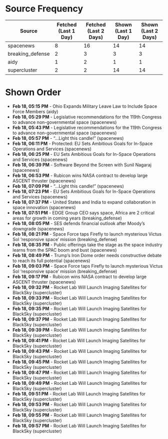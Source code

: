 # Source Frequency

| Source | Fetched (Last 1 Day) | Fetched (Last 2 Days) | Shown (Last 1 Day) | Shown (Last 2 Days) |
|--------|------------------|------------------|----------------|----------------|
| spacenews | 8 | 16 | 14 | 14 |
| breaking_defense | 2 | 3 | 3 | 3 |
| aidy | 1 | 2 | 1 | 1 |
| supercluster | 2 | 2 | 14 | 14 |

# Shown Order

- **Feb 18, 05:15 PM** - Ohio Expands Military Leave Law to Include Space Force Members (aidy)
- **Feb 18, 05:29 PM** - Legislative recommendations for the 119th Congress to advance non-governmental space (spacenews)
- **Feb 18, 05:43 PM** - Legislative recommendations for the 119th Congress to advance non-governmental space (spacenews)
- **Feb 18, 05:57 PM** - “…Light this candle!” (spacenews)
- **Feb 18, 06:11 PM** - Protected: EU Sets Ambitious Goals for In-Space Operations and Services (spacenews)
- **Feb 18, 06:25 PM** - EU Sets Ambitious Goals for In-Space Operations and Services (spacenews)
- **Feb 18, 06:39 PM** - Software Beyond the Screen with Sunil Nagaraj (spacenews)
- **Feb 18, 06:53 PM** - Rubicon wins NASA contract to develop large ASCENT thruster (spacenews)
- **Feb 18, 07:09 PM** - “…Light this candle!” (spacenews)
- **Feb 18, 07:23 PM** - EU Sets Ambitious Goals for In-Space Operations and Services (spacenews)
- **Feb 18, 07:37 PM** - United States and India to expand collaboration in space innovation (spacenews)
- **Feb 18, 07:51 PM** - EDGE Group CEO says space, Africa are 2 critical areas for growth in coming years (breaking_defense)
- **Feb 18, 08:05 PM** - SES defends financial outlook after Moody’s downgrade (spacenews)
- **Feb 18, 08:21 PM** - Space Force taps Firefly to launch mysterious Victus Sol ‘responsive space’ mission (breaking_defense)
- **Feb 18, 08:35 PM** - Public offerings take the stage as the space industry learns from the SPAC boom and bust (spacenews)
- **Feb 18, 08:49 PM** - Trump’s Iron Dome order needs constructive debate to reach its full potential (spacenews)
- **Feb 18, 09:03 PM** - Space Force taps Firefly to launch mysterious Victus Sol ‘responsive space’ mission (breaking_defense)
- **Feb 18, 09:17 PM** - Rubicon wins NASA contract to develop large ASCENT thruster (spacenews)
- **Feb 18, 09:32 PM** - Rocket Lab Will Launch Imaging Satellites for BlackSky (supercluster)
- **Feb 18, 09:33 PM** - Rocket Lab Will Launch Imaging Satellites for BlackSky (supercluster)
- **Feb 18, 09:35 PM** - Rocket Lab Will Launch Imaging Satellites for BlackSky (supercluster)
- **Feb 18, 09:37 PM** - Rocket Lab Will Launch Imaging Satellites for BlackSky (supercluster)
- **Feb 18, 09:39 PM** - Rocket Lab Will Launch Imaging Satellites for BlackSky (supercluster)
- **Feb 18, 09:41 PM** - Rocket Lab Will Launch Imaging Satellites for BlackSky (supercluster)
- **Feb 18, 09:43 PM** - Rocket Lab Will Launch Imaging Satellites for BlackSky (supercluster)
- **Feb 18, 09:45 PM** - Rocket Lab Will Launch Imaging Satellites for BlackSky (supercluster)
- **Feb 18, 09:47 PM** - Rocket Lab Will Launch Imaging Satellites for BlackSky (supercluster)
- **Feb 18, 09:49 PM** - Rocket Lab Will Launch Imaging Satellites for BlackSky (supercluster)
- **Feb 18, 09:51 PM** - Rocket Lab Will Launch Imaging Satellites for BlackSky (supercluster)
- **Feb 18, 09:53 PM** - Rocket Lab Will Launch Imaging Satellites for BlackSky (supercluster)
- **Feb 18, 09:55 PM** - Rocket Lab Will Launch Imaging Satellites for BlackSky (supercluster)
- **Feb 18, 09:57 PM** - Rocket Lab Will Launch Imaging Satellites for BlackSky (supercluster)
